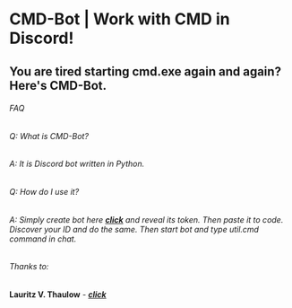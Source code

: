 # CMD-Bot | Work with CMD in Discord!

## You are tired starting cmd.exe again and again? Here's CMD-Bot.

###### FAQ

###### Q: What is CMD-Bot?
###### A: It is Discord bot written in Python.

###### Q: How do I use it?
###### A: Simply create bot here [***click***](https://discordapp.com/developers/applications/me "Discord Developers") and reveal its token. Then paste it to code. Discover your ID and do the same. Then start bot and type util.cmd command in chat.


###### Thanks to:

**Lauritz V. Thaulow** - [***click***](https://stackoverflow.com/questions/9823936/python-how-do-i-know-what-type-of-exception-occurred/9824050#9824050 "Stackoverflow")
